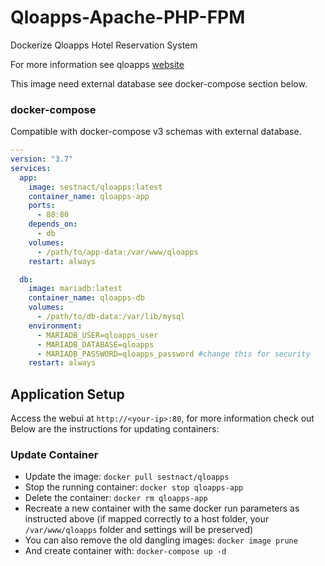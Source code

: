 <!-- DO NOT EDIT THIS FILE MANUALLY  -->
# Qloapps-Apache-PHP-FPM

Dockerize Qloapps Hotel Reservation System 

For more information see qloapps [website](https://qloapps.com/)

This image need external database see docker-compose section below.

### docker-compose 

Compatible with docker-compose v3 schemas with external database.

```yaml
---
version: "3.7"
services:
  app:
    image: sestnact/qloapps:latest
    container_name: qloapps-app
    ports:
      - 80:80
    depends_on:
      - db
    volumes:
      - /path/to/app-data:/var/www/qloapps
    restart: always

  db:
    image: mariadb:latest
    container_name: qloapps-db
    volumes:
      - /path/to/db-data:/var/lib/mysql
    environment:
      - MARIADB_USER=qloapps_user
      - MARIADB_DATABASE=qloapps
      - MARIADB_PASSWORD=qloapps_password #change this for security
    restart: always
```
## Application Setup

Access the webui at `http://<your-ip>:80`, for more information check out
Below are the instructions for updating containers:

### Update Container

* Update the image: `docker pull sestnact/qloapps`
* Stop the running container: `docker stop qloapps-app`
* Delete the container: `docker rm qloapps-app`
* Recreate a new container with the same docker run parameters as instructed above (if mapped correctly to a host folder, your `/var/www/qloapps` folder and settings will be preserved)
* You can also remove the old dangling images: `docker image prune`
* And create container with: `docker-compose up -d`
